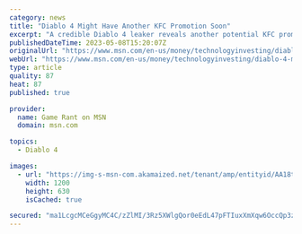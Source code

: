 ```yaml
---
category: news
title: "Diablo 4 Might Have Another KFC Promotion Soon"
excerpt: "A credible Diablo 4 leaker reveals another potential KFC promotion may be coming soon, bringing with it some in-game rewards."
publishedDateTime: 2023-05-08T15:20:07Z
originalUrl: "https://www.msn.com/en-us/money/technologyinvesting/diablo-4-might-have-another-kfc-promotion-soon/ar-AA1aUhwY"
webUrl: "https://www.msn.com/en-us/money/technologyinvesting/diablo-4-might-have-another-kfc-promotion-soon/ar-AA1aUhwY"
type: article
quality: 87
heat: 87
published: true

provider:
  name: Game Rant on MSN
  domain: msn.com

topics:
  - Diablo 4

images:
  - url: "https://img-s-msn-com.akamaized.net/tenant/amp/entityid/AA18t5n1.img?h=630&w=1200&m=6&q=60&o=t&l=f&f=jpg&x=539&y=151"
    width: 1200
    height: 630
    isCached: true

secured: "ma1LcgcMCeGgyMC4C/zZlMI/3Rz5XWlgQor0eEdL47pFTIuxXmXqw6OccQp3zm18j5q00KYOa8S6KUNivXBV7/FM/6w9qNajcAceJr+3yqy6rp3DnkGk5QHLJAqGXrALjXkHlbVyyR6JQX22O3LyTb53h34X4sCrIPk0KlIp6kCXT3MYdtGiceV62PZLDUWOiyGNzgsiqRix7J/NCmE6MSEu6fK5ohlkZ782wYoeQEywzoUHu4PV9Ylwfat96E8GOnsy9GB3PXsYX5MxKLUsg/WVtx+Fi2WqDMM5EQVamfV0eFGeFmXcDXcEysH6pSrOldyb8+0RCKuzvaiueMzGL95J5z3/u3FdfP1wQeCHNDk=;gbdTe65KwbsEUtm2jPwFNg=="
---
```


